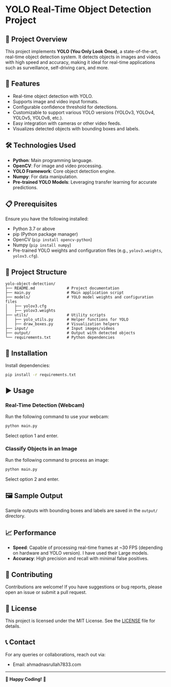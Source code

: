 # YOLO Real-Time Object Detection Project

## 📌 Project Overview
This project implements **YOLO (You Only Look Once)**, a state-of-the-art, real-time object detection system. It detects objects in images and videos with high speed and accuracy, making it ideal for real-time applications such as surveillance, self-driving cars, and more.

## 🚀 Features
- Real-time object detection with YOLO.
- Supports image and video input formats.
- Configurable confidence threshold for detections.
- Customizable to support various YOLO versions (YOLOv3, YOLOv4, YOLOv5, YOLOv8, etc.).
- Easy integration with cameras or other video feeds.
- Visualizes detected objects with bounding boxes and labels.

## 🛠️ Technologies Used
- **Python**: Main programming language.
- **OpenCV**: For image and video processing.
- **YOLO Framework**: Core object detection engine.
- **Numpy**: For data manipulation.
- **Pre-trained YOLO Models**: Leveraging transfer learning for accurate predictions.

## 📋 Prerequisites
Ensure you have the following installed:
- Python 3.7 or above
- pip (Python package manager)
- OpenCV (`pip install opencv-python`)
- Numpy (`pip install numpy`)
- Pre-trained YOLO weights and configuration files (e.g., `yolov3.weights`, `yolov3.cfg`).

## 📂 Project Structure
```
yolo-object-detection/
├── README.md              # Project documentation
├── main.py                # Main application script
├── models/                # YOLO model weights and configuration files
│   ├── yolov3.cfg
│   ├── yolov3.weights
├── utils/                 # Utility scripts
│   ├── yolo_utils.py      # Helper functions for YOLO
│   ├── draw_boxes.py      # Visualization helpers
├── input/                 # Input images/videos
├── output/                # Output with detected objects
└── requirements.txt       # Python dependencies
```

## 🔧 Installation

Install dependencies:
   ```bash
   pip install -r requirements.txt
   ```

## ▶️ Usage

### Real-Time Detection (Webcam)
Run the following command to use your webcam:
```bash
python main.py
```
Select option 1 and enter.

### Classify Objects in an Image
Run the following command to process an image:
```bash
python main.py
```
Select option 2 and enter.

## 🖼️ Sample Output
Sample outputs with bounding boxes and labels are saved in the `output/` directory.

## 📈 Performance
- **Speed**: Capable of processing real-time frames at ~30 FPS (depending on hardware and YOLO version). I have used their Large models.
- **Accuracy**: High precision and recall with minimal false positives.

## 🤝 Contributing
Contributions are welcome! If you have suggestions or bug reports, please open an issue or submit a pull request.

## 🔐 License
This project is licensed under the MIT License. See the [LICENSE](LICENSE) file for details.

## 📞 Contact
For any queries or collaborations, reach out via:
- Email: ahmadnasrullah7833.com


---

🎉 **Happy Coding!** 🎉

